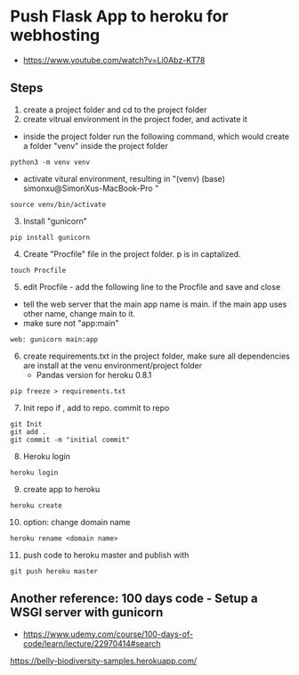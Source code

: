 # Push Flask App to heroku for webhosting

- https://www.youtube.com/watch?v=Li0Abz-KT78

## Steps

1. create a project folder and cd to the project folder
2. create vitrual environment in the project foder, and activate it

- inside the project folder run the following command, which would create a folder "venv" inside the project folder

```shell
python3 -m venv venv
```

- activate vitural environment, resulting in "(venv) (base) simonxu@SimonXus-MacBook-Pro <project folder name>"

```
source venv/bin/activate
```

3. Install "gunicorn"

```
pip install gunicorn
```

4. Create "Procfile" file in the project folder. p is in captalized.

```
touch Procfile
```

5. edit Procfile - add the following line to the Procfile and save and close

- tell the web server that the main app name is main. if the main app uses other name, change main to it.
- make sure not "app:main"

```
web: gunicorn main:app
```

6. create requirements.txt in the project folder, make sure all dependencies are install at the venu environment/project folder
    - Pandas version for heroku 0.8.1

```
pip freeze > requirements.txt
```

7. Init repo if , add to repo. commit to repo

```
git Init
git add .
git commit -m "initial commit"
```

8. Heroku login

```
heroku login
```

9. create app to heroku

```
heroku create
```

10. option: change domain name

```
heroku rename <domain name>
```

11. push code to heroku master and publish with

```console
git push heroku master
```

## Another reference: 100 days code - Setup a WSGI server with gunicorn

- https://www.udemy.com/course/100-days-of-code/learn/lecture/22970414#search

https://belly-biodiversity-samples.herokuapp.com/
